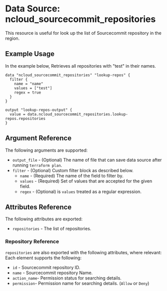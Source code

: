 # Data Source: ncloud_sourcecommit_repositories

This resource is useful for look up the list of Sourcecommit repository in the region.

## Example Usage

In the example below, Retrieves all repositories with "test" in their names.

```hcl
data "ncloud_sourcecommit_repositories" "lookup-repos" {
  filter {
    name = "name"
    values = ["test"]
    regex = true
  }
}

output "lookup-repos-output" {
  value = data.ncloud_sourcecommit_repositories.lookup-repos.repositories
}
```

## Argument Reference

The following arguments are supported:

* `output_file` - (Optional) The name of file that can save data source after running `terraform plan`.
* `filter` - (Optional) Custom filter block as described below.
  * `name` - (Required) The name of the field to filter by.
  * `values` - (Required) Set of values that are accepted for the given field.
  * `regex` - (Optional) is `values` treated as a regular expression.



## Attributes Reference

The following attributes are exported:

* `repositories` - The list of repositories.

### Repository Reference

`repositories` are also exported with the following attributes, where relevant: Each element supports the following:

* `id` - Sourcecommit repository ID.
* `name` - Sourcecommit repository Name.
* `action_name`- Permission status for searching details.
* `permission`- Permission name for searching details. (`Allow` or `Deny`)